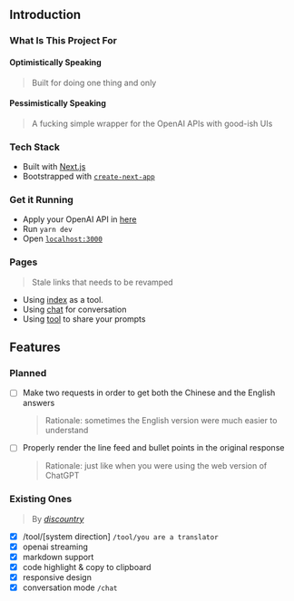 ## Introduction

### What Is This Project For

#### Optimistically Speaking

> Built for doing one thing and only

#### Pessimistically Speaking

> A fucking simple wrapper for the OpenAI APIs with good-ish UIs

### Tech Stack

- Built with [Next.js](https://nextjs.org/)
- Bootstrapped with [`create-next-app`](https://github.com/vercel/next.js/tree/canary/packages/create-next-app)

### Get it Running

- Apply your OpenAI API in [here](https://platform.openai.com/account/api-keys)
- Run `yarn dev`
- Open [`localhost:3000`](http://localhost:3000)

### Pages

> Stale links that needs to be revamped

- Using [index](https://chatgpt.yubolun.com/) as a tool.
- Using [chat](https://chatgpt.yubolun.com/chat) for conversation
- Using [tool](https://chatgpt.yubolun.com/tool/you%20are%20a%20translator) to share your prompts

## Features

### Planned

- [ ] Make two requests in order to get both the Chinese and the English answers
    > Rationale: sometimes the English version were much easier to understand

- [ ] Properly render the line feed and bullet points in the original response
    > Rationale: just like when you were using the web version of ChatGPT

### Existing Ones

> By [*discountry*](https://github.com/discountry)

- [x] /tool/[system direction] `/tool/you are a translator`
- [x] openai streaming
- [x] markdown support
- [x] code highlight & copy to clipboard
- [x] responsive design
- [x] conversation mode `/chat`
